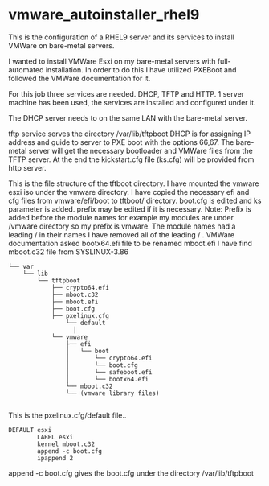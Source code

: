 # vmware_autoinstaller_rhel9
This is the configuration of a RHEL9 server and its services to install VMWare on bare-metal servers.

I wanted to install VMWare Esxi on my bare-metal servers with full-automated installation. In order to do this I have utilized PXEBoot and followed the VMWare documentation for it.

For this job three services are needed. DHCP, TFTP and HTTP.
1 server machine has been used, the services are installed and configured under it.

The DHCP server needs to on the same LAN with the bare-metal server.

tftp service serves the directory /var/lib/tftpboot
DHCP is for assigning IP address and guide to server to PXE boot with the options 66,67.
The bare-metal server will get the necessary bootloader and VMWare files from the TFTP server.
At the end the kickstart.cfg file (ks.cfg) will be provided from http server.



This is the file structure of the tftboot directory.
I have mounted the vmware esxi iso under the vmware directory.
I have copied the necessary efi and cfg files from vmware/efi/boot to tftboot/ directory.
boot.cfg is edited and ks parameter is added. prefix may be edited if it is necessary.
Note: Prefix is added before the module names for example my modules are under /vmware directory so my prefix is vmware. The module names had a leading / in their names I have removed all of the leading / . 
VMWare documentation asked bootx64.efi file to be renamed mboot.efi
I have find mboot.c32 file from SYSLINUX-3.86

```
└── var
    └── lib
        └── tftpboot
            ├── crypto64.efi
            ├── mboot.c32
            ├── mboot.efi
            ├── boot.cfg
            ├── pxelinux.cfg
                └── default
			      │
            └── vmware
                ├── efi
                │   └── boot
                │       └── crypto64.efi
		        │       └── boot.cfg
		        │       └── safeboot.efi
		        │       └── bootx64.efi
                └── mboot.c32
                └── (vmware library files)
                

```

This is the pxelinux.cfg/default file..
```
DEFAULT esxi
        LABEL esxi
        kernel mboot.c32
        append -c boot.cfg
        ipappend 2
```

append -c boot.cfg gives the boot.cfg under the directory /var/lib/tftpboot

